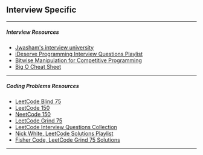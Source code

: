 <section data-markdown>

## Interview Specific
---
##### Interview Resources
* [Jwasham's interview university](https://github.com/jwasham/coding-interview-university)
* [iDeserve Programming Interview Questions Playlist](https://www.youtube.com/playlist?list=PLamzFoFxwoNjPfxzaWqs7cZGsPYy0x_gI)
* [Bitwise Manipulation for Competitive Programming](https://www.geeksforgeeks.org/bit-tricks-competitive-programming/)
* [Big O Cheat Sheet](https://www.bigocheatsheet.com/)
---
##### Coding Problems Resources
* [LeetCode Blind 75](https://leetcode.com/list/xi4ci4ig/)
* [LeetCode 150](https://leetcode.com/studyplan/top-interview-150/)
* [NeetCode 150](https://github.com/th-blitz/NeetCode-150)
* [LeetCode Grind 75](https://www.techinterviewhandbook.org/grind75)
* [LeetCode Interview Questions Collection](https://leetcode.com/explore/interview/card/top-interview-questions-easy/)
* [Nick White, LeetCode Solutions Playlist](https://www.youtube.com/playlist?list=PLU_sdQYzUj2keVENTP0a5rdykRSgg9Wp-)
* [Fisher Code, LeetCode Grind 75 Solutions](https://www.youtube.com/playlist?list=PLK0ZC7fyo01KN6t9EkPDjcwfgdn2fB30o)
---
</section>